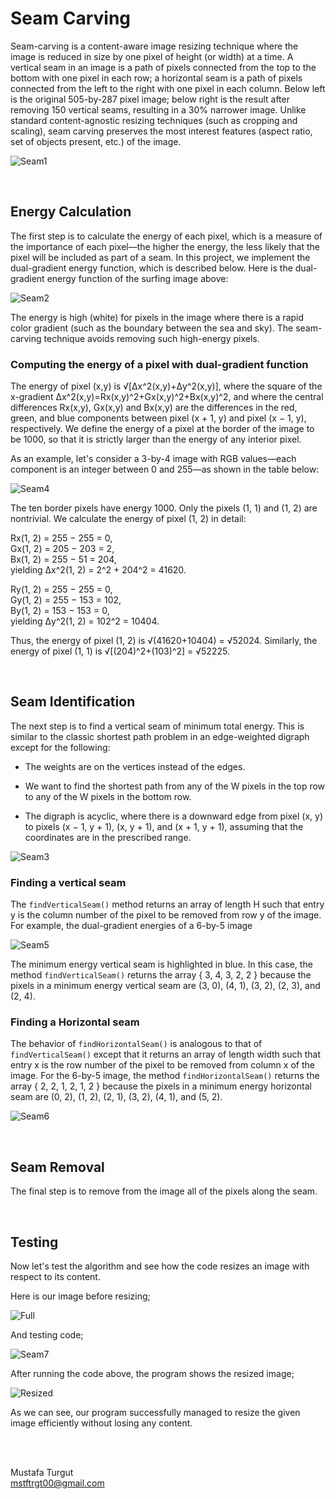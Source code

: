 # Seam Carving

Seam-carving is a content-aware image resizing technique where the image is reduced in size by one pixel of height (or width) at a time. A vertical seam in an image is a path of pixels connected from the top to the bottom with one pixel in each row; a horizontal seam is a path of pixels connected from the left to the right with one pixel in each column. Below left is the original 505-by-287 pixel image; below right is the result after removing 150 vertical seams, resulting in a 30% narrower image. Unlike standard content-agnostic resizing techniques (such as cropping and scaling), seam carving preserves the most interest features (aspect ratio, set of objects present, etc.) of the image.

![Seam1](assets/seam1.png)

<br>

## Energy Calculation

 The first step is to calculate the energy of each pixel, which is a measure of the importance of each pixel—the higher the energy, the less likely that the pixel will be included as part of a seam. In this project, we implement the dual-gradient energy function, which is described below. Here is the dual-gradient energy function of the surfing image above:
 
 ![Seam2](assets/seam2.png)
 
 
 The energy is high (white) for pixels in the image where there is a rapid color gradient (such as the boundary between the sea and sky). The seam-carving technique avoids removing such high-energy pixels.
 
### Computing the energy of a pixel with dual-gradient function
 
 The energy of pixel (x,y) is √[Δx^2(x,y)+Δy^2(x,y)], where the square of the x-gradient Δx^2(x,y)=Rx(x,y)^2+Gx(x,y)^2+Bx(x,y)^2, and where the central differences Rx(x,y), Gx(x,y) and Bx(x,y) are the differences in the red, green, and blue components between pixel (x + 1, y) and pixel (x − 1, y), respectively. We define the energy of a pixel at the border of the image to be 1000, so that it is strictly larger than the energy of any interior pixel.
 
As an example, let's consider a 3-by-4 image with RGB values—each component is an integer between 0 and 255—as shown in the table below:

![Seam4](assets/seam4.png)

The ten border pixels have energy 1000. Only the pixels (1, 1) and (1, 2) are nontrivial. We calculate the energy of pixel (1, 2) in detail:

Rx(1, 2) = 255 − 255 = 0,  
Gx(1, 2) = 205 − 203 = 2,  
Bx(1, 2) = 255 − 51 = 204,  
yielding Δx^2(1, 2) = 2^2 + 204^2 = 41620.

Ry(1, 2) = 255 − 255 = 0,  
Gy(1, 2) = 255 − 153 = 102,  
By(1, 2) = 153 − 153 = 0,  
yielding Δy^2(1, 2) = 102^2 = 10404.

Thus, the energy of pixel (1, 2) is √(41620+10404) = √52024. Similarly, the energy of pixel (1, 1) is √[(204)^2+(103)^2] = √52225.
 
 <br>
 
## Seam Identification
 
 The next step is to find a vertical seam of minimum total energy. This is similar to the classic shortest path problem in an edge-weighted digraph except for the following:
 
* The weights are on the vertices instead of the edges.

* We want to find the shortest path from any of the W pixels in the top row to any of the W pixels in the bottom row.

* The digraph is acyclic, where there is a downward edge from pixel (x, y) to pixels (x − 1, y + 1), (x, y + 1), and (x + 1, y + 1), assuming that the coordinates are in the prescribed range.
 
![Seam3](assets/seam3.png)
 

### Finding a vertical seam

The `findVerticalSeam()` method returns an array of length H such that entry y is the column number of the pixel to be removed from row y of the image. For example, the dual-gradient energies of a 6-by-5 image

![Seam5](assets/seam5.png)

The minimum energy vertical seam is highlighted in blue. In this case, the method `findVerticalSeam()` returns the array { 3, 4, 3, 2, 2 } because the pixels in a minimum energy vertical seam are (3, 0), (4, 1), (3, 2), (2, 3), and (2, 4).

### Finding a Horizontal seam

The behavior of `findHorizontalSeam()` is analogous to that of `findVerticalSeam()` except that it returns an array of length width such that entry x is the row number of the pixel to be removed from column x of the image. For the 6-by-5 image, the method `findHorizontalSeam()` returns the array { 2, 2, 1, 2, 1, 2 } because the pixels in a minimum energy horizontal seam are (0, 2), (1, 2), (2, 1), (3, 2), (4, 1), and (5, 2).

![Seam6](assets/seam6.png)

<br>

## Seam Removal

The final step is to remove from the image all of the pixels along the seam.

<br>

## Testing

Now let's test the algorithm and see how the code resizes an image with respect to its content. 

Here is our image before resizing; 

![Full](assets/full.jpg)

And testing code;

![Seam7](assets/seam7.png)

After running the code above, the program shows the resized image;

![Resized](assets/resized.jpg)

As we can see, our program successfully managed to resize the given image efficiently without losing any content.

<br>
<br>

Mustafa Turgut   
mstftrgt00@gmail.com



